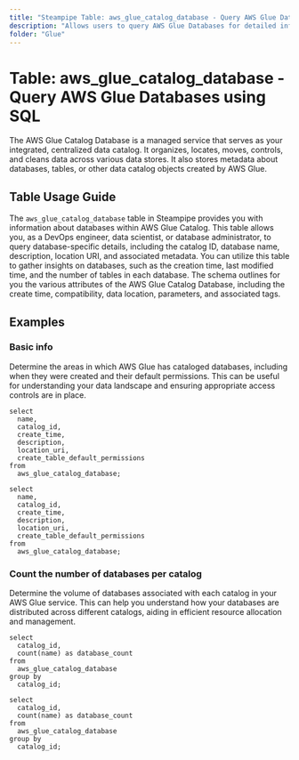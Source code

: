```yaml
---
title: "Steampipe Table: aws_glue_catalog_database - Query AWS Glue Databases using SQL"
description: "Allows users to query AWS Glue Databases for detailed information about their Glue Catalog Databases."
folder: "Glue"
---
```


# Table: aws_glue_catalog_database - Query AWS Glue Databases using SQL

The AWS Glue Catalog Database is a managed service that serves as your integrated, centralized data catalog. It organizes, locates, moves, controls, and cleans data across various data stores. It also stores metadata about databases, tables, or other data catalog objects created by AWS Glue.

## Table Usage Guide

The `aws_glue_catalog_database` table in Steampipe provides you with information about databases within AWS Glue Catalog. This table allows you, as a DevOps engineer, data scientist, or database administrator, to query database-specific details, including the catalog ID, database name, description, location URI, and associated metadata. You can utilize this table to gather insights on databases, such as the creation time, last modified time, and the number of tables in each database. The schema outlines for you the various attributes of the AWS Glue Catalog Database, including the create time, compatibility, data location, parameters, and associated tags.

## Examples

### Basic info
Determine the areas in which AWS Glue has cataloged databases, including when they were created and their default permissions. This can be useful for understanding your data landscape and ensuring appropriate access controls are in place.

```sql+postgres
select
  name,
  catalog_id,
  create_time,
  description,
  location_uri,
  create_table_default_permissions
from
  aws_glue_catalog_database;
```

```sql+sqlite
select
  name,
  catalog_id,
  create_time,
  description,
  location_uri,
  create_table_default_permissions
from
  aws_glue_catalog_database;
```

### Count the number of databases per catalog
Determine the volume of databases associated with each catalog in your AWS Glue service. This can help you understand how your databases are distributed across different catalogs, aiding in efficient resource allocation and management.

```sql+postgres
select
  catalog_id,
  count(name) as database_count
from
  aws_glue_catalog_database
group by
  catalog_id;
```

```sql+sqlite
select
  catalog_id,
  count(name) as database_count
from
  aws_glue_catalog_database
group by
  catalog_id;
```